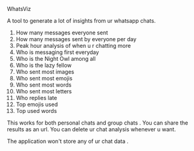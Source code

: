 WhatsViz

A tool to generate a lot of insights from ur whatsapp chats.

1. How many messages everyone sent 
2. How many messages sent by everyone per day 
3. Peak hour analysis of when u r chatting more
4. Who is messaging first everyday
5. Who is the Night Owl among all
6. Who is the lazy fellow 
7. Who sent most images 
8. Who sent most emojis 
9. Who sent most words 
10. Who sent most letters 
11. Who replies late 
12. Top emojis used
13. Top used words 


This works for both personal chats and group chats . You can share the results as an url. You can delete ur chat analysis whenever u want. 

The application won't store any of ur chat data .